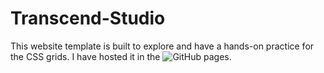 # Transcend-Studio

This website template is built to explore and have a hands-on practice for the CSS grids. I have hosted it in the ![GitHub pages](https://adityatiwari2102.github.io/Transcend-Studio/).
